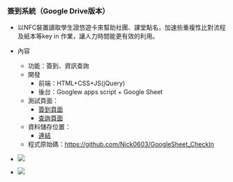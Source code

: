 ### 簽到系統（Google Drive版本）
- 以NFC裝置讀取學生證悠遊卡來幫助社團、課堂點名，加速些重複性比對流程及紙本等key in 作業，讓人力時間能更有效的利用。
- 內容
    - 功能：簽到、資訊查詢
    - 開發
        - 前端：HTML+CSS+JS(jQuery)
        - 後台：Googlew apps script + Google Sheet
    - 測試頁面：
        - [簽到頁面](https://nick0603.github.io/GoogleSheet_CheckIn/index.html)
        - [查詢頁面](https://nick0603.github.io/GoogleSheet_CheckIn/status.html)
    - 資料儲存位置：
        - [連結](https://docs.google.com/spreadsheets/d/1l0xavBL8wbBJJ5f2CNAhN_e60ijrBz3YYJHcm9vBxYA/edit?usp=sharing)
    - 程式原始碼：https://github.com/Nick0603/GoogleSheet_CheckIn

- ![](https://i.imgur.com/SKtdl0L.png)
- ![](https://i.imgur.com/qIcbMSb.png)
